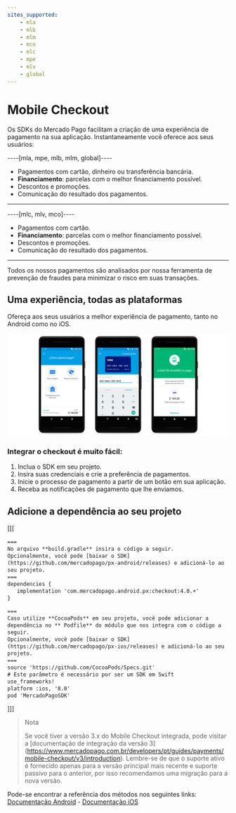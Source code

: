 ```yaml
---
sites_supported:
    - mla
    - mlb
    - mlm
    - mco
    - mlc
    - mpe
    - mlv
    - global
---
```

# Mobile Checkout

Os SDKs do Mercado Pago facilitam a criação de uma experiência de pagamento na sua aplicação. Instantaneamente você oferece aos seus usuários:


----[mla, mpe, mlb, mlm, global]----
- Pagamentos com cartão, dinheiro ou transferência bancária.
- **Financiamento**: parcelas com o melhor financiamento possível.
- Descontos e promoções.
- Comunicação do resultado dos pagamentos.
------------
----[mlc, mlv, mco]----
- Pagamentos com cartão.
- **Financiamento**: parcelas com o melhor financiamento possível.
- Descontos e promoções.
- Comunicação do resultado dos pagamentos.
------------


Todos os nossos pagamentos são analisados por nossa ferramenta de prevenção de fraudes para minimizar o risco em suas transações.

## Uma experiência, todas as plataformas

Ofereça aos seus usuários a melhor experiência de pagamento, tanto no Android como no iOS.

![Mercado Pago sdk android](/images/mobile-sdk-flow.png)

### Integrar o checkout é muito fácil:

1. Inclua o SDK em seu projeto.
2. Insira suas credenciais e crie a preferência de pagamentos.
3. Inicie o processo de pagamento a partir de um botão em sua aplicação.
4. Receba as notificações de pagamento que lhe enviamos.

## Adicione a dependência ao seu projeto
[[[
```android
===
No arquivo **build.gradle** insira o código a seguir.
Opcionalmente, você pode [baixar o SDK](https://github.com/mercadopago/px-android/releases) e adicioná-lo ao seu projeto.
===
dependencies {
   implementation 'com.mercadopago.android.px:checkout:4.0.+'
}
```
```ios
===
Caso utilize **CocoaPods** em seu projeto, você pode adicionar a dependência no ** Podfile** do módulo que nos integra com o código a seguir.
Opcionalmente, você pode [baixar o SDK](https://github.com/mercadopago/px-ios/releases) e adicioná-lo ao seu projeto.
===
source 'https://github.com/CocoaPods/Specs.git'
# Este parâmetro é necessário por ser um SDK em Swift
use_frameworks!
platform :ios, '8.0'
pod 'MercadoPagoSDK'
```
]]]

> Nota
>
> Se você tiver a versão 3.x do Mobile Checkout integrada, pode visitar a [documentação de integração da versão 3] (https://www.mercadopago.com.br/developers/pt/guides/payments/mobile-checkout/v3/introduction).
> Lembre-se de que o suporte ativo é fornecido apenas para a versão principal mais recente e suporte passivo para o anterior, por isso recomendamos uma migração para a nova versão.

Pode-se encontrar a referência dos métodos nos seguintes links: [Documentação
 Android](http://mercadopago.github.io/px-android/) - [Documentação iOS](http://mercadopago.github.io/px-ios/v4/)
